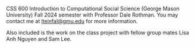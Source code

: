 CSS 600 Introduction to Computational Social Science (George Mason University) Fall 2024 semester with Professor Dale Rothman. You may contact me at lteinfal@gmu.edu for more information.

Also included is the work on the class project with fellow group mates Lisa Anh Nguyen and Sam Lee.
